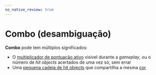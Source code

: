 ```yaml
---
no_native_review: true
---
```


# Combo (desambiguação)

**Combo** pode tem múltiplos significados:

- O [multiplicador de pontuação ativo](/wiki/Gameplay/Combo_(score_multiplier)) visível durante a *gameplay*, ou o número de *hit objects* acertados de uma vez só, sem errar
- Uma [pequena cadeia de hit objects](/wiki/Beatmapping/Combo) que compartilha a mesma [cor](/wiki/Glossary/Combo_colour)
